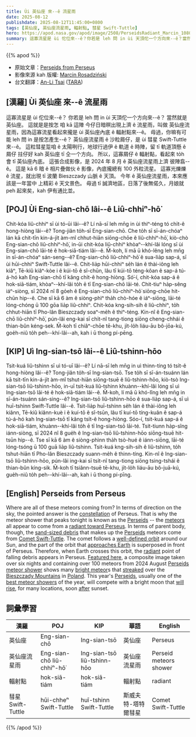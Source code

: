 ```yaml
---
title: Ùi 英仙座 來--ê 流星雨
date: 2025-08-12
publishdate: 2025-08-12T11:45:00+0800
tags: [英仙座, 英仙座流星雨, 輻射點, 彗星 Swift-Tuttle]
hero: https://apod.nasa.gov/apod/image/2508/PerseidsRadiant_Marcin_1080_annotated.jpg
summary: 這寡流星是 ùi 佗位來--ê？你若是 leh 問 in ùi 天頂佗一个方向來--ê？當然就是 英仙座。
---
```


{{% apod %}}

- 原始文章：[Perseids from Perseus](https://apod.nasa.gov/apod/ap250812.html)
- 影像來源 kah 版權: [Marcin Rosadziński][Marcin_Rosadziński]
- 台文翻譯：[An-Li Tsai][An-Li Tsai] ([TARA][TARA])


## [漢羅] Ùi 英仙座 來--ê 流星雨
這寡流星是 ùi 佗位來--ê？
你若是 leh 問 in ùi 天頂佗一个方向來--ê？
當然就是 英仙座。
這就是是按怎 咱 kā 這陣 今仔日暗暝出現上濟 ê 流星雨，叫做 英仙座流星雨，因為這寡流星看起來攏是 ùi 英仙座內底 ê 輻射點來--ê。
毋過，你嘛有可能 leh 問 in 是按怎產生--ê？
英仙座流星雨 ê 沙粒屑仔，是 ùi 彗星 Swift-Tuttle 來--ê。
這粒彗星踅咱 ê 太陽咧行，地球行過伊 ê 軌道 ê 時陣，留 tī 軌道頂懸 ê 屑仔 拄仔好 kah 英仙座 tī 仝一个方向。
所以，這寡屑仔 ê 輻射點，看起來 to̍h 會 tī 英仙座內底。
這張合成影像，是 2024 年 8 月 ê 英仙座流星雨上濟 彼陣翕--ê。
這是 kā 6 暗 ê 相片疊做伙 ê 影像，內底攏總有 100 外粒流星。
這寡光爍爍 ê 流星，就出現 tī 波蘭 Bieszczady 山脈 ê 天頂。
今年 ê 英仙座流星雨，本來應該是一年當中 上精彩 ê 天文景色。
毋過 tī 誠濟地區，日落了後無偌久，月娘就 peh 起來矣，kah 伊有通比並。

<!--
## [中文] 英仙座流星雨

這些流星都來自哪裡？
就天空方向而言，最直接的答案是英仙座。
這就是為什麼今晚達到頂峰的流星雨被稱為英仙座流星雨——所有的流星似乎都來自一個朝向英仙座的輻射點。
然而，就母體而言，構成英仙座流星雨的沙粒大小的碎片來自斯威夫特-塔特爾彗星。
這顆彗星沿著明確的軌道繞著太陽運行，其軌道靠近地球的部分與英仙座前方重疊。
因此，當地球穿過這條軌道時，墜落碎片的輻射點就會出現在英仙座。
這裡展示的是一張合成影像，拍攝於2024年8月英仙座流星雨，歷時六個夜晚，包含超過100顆流星。影像顯示，許多明亮的流星劃過波蘭的比什恰迪山脈。
今年的英仙座流星雨通常是一年中最精彩的流星雨之一，在許多地方，它將與日落後不久升起的明亮月亮競爭。

-->

## [POJ] Ùi Eng-sian-chō lâi--ê Liû-chhiⁿ-hō͘

Chit-kóa liû-chhiⁿ sī ùi tó-ūi lâi--ê?
Lí nā-sī leh mn̄g in ùi thiⁿ-téng tó chi̍t-ê hong-hiòng lâi--ê? 
Tong-jiân to̍h-sī Eng-sian-chō.
Che to̍h sī sī-án-chóaⁿ lán kā chit-tīn kin-á-ji̍t àm-mî chhut-hiān siōng-chōe ê liû-chhiⁿ-hō͘, kiò-chò Eng-sian-chō liû-chhiⁿ-hō͘, in-ūi chit-kóa liû-chhiⁿ khòaⁿ--khí-lâi lóng sī ùi Eng-sian-chō lāi-té ê hok-siā-tiám lâi--ê.
M̄-koh, lí mā ū khó-lêng leh mn̄g in sī-án-chóaⁿ sán-seng--ê? 
Eng-sian-chō liû-chhiⁿ-hō͘ ê sua-lia̍p sap-á, sī ùi hūi-chhiⁿ Swift-Tuttle lâi--ê.
Chit-lia̍p hūi-chhiⁿ se̍h lán ê thài-iông leh kiâⁿ, Tē-kiû kiâⁿ-kòe i ê kúi-tō ê sî-chūn, lâu tī kúi-tō téng-kôan ê sap-á tú-á-hó kah Eng-sian-chō tī kâng chi̍t-ê hong-hiòng.
Só͘-í, chit-kóa sap-á ê hok-siā-tiám, khòaⁿ--khí-lâi to̍h ē tī Eng-sian-chō lāi-té.
Chit-tiuⁿ ha̍p-sêng iáⁿ-siòng, sī 2024 nî 8 go̍eh ê Eng-sian-chō liû-chhiⁿ-hō͘ siōng-chōe hit-chūn hip--ê.
Che sī kā 6 àm ê siòng-phìⁿ tha̍h chò-hóe ê iáⁿ-siōng, lāi-té lóng-chóng ū 100 gōa lia̍p liû-chhiⁿ.
Chit-kóa kng-sih-sih ê liû-chhiⁿ, to̍h chhut-hiān tī Pho-lân Bieszczady soaⁿ-me̍h ê thiⁿ-téng.
Kin-nî ê Eng-sian-chō liû-chhiⁿ-hō͘, pún-lâi eng-kai sī chi̍t-nî tang-tiong siōng cheng-chhái ê thian-bûn kéng-sek.
M̄-koh tī chiâⁿ-chōe tē-khu, ji̍t-lo̍h liáu-āu bô-jōa-kú, goe̍h-niû to̍h peh--khí-lâi--ah, kah i ū thong pí-pēng.

## [KIP] Uì Ing-sian-tsō lâi--ê Liû-tshinn-hōo

Tsit-kuá liû-tshinn sī uì tó-uī lâi--ê?
Lí nā-sī leh mn̄g in uì thinn-tíng tó tsi̍t-ê hong-hiòng lâi--ê? 
Tong-jiân to̍h-sī Ing-sian-tsō.
Tse to̍h sī sī-án-tsuánn lán kā tsit-tīn kin-á-ji̍t àm-mî tshut-hiān siōng-tsuē ê liû-tshinn-hōo, kiò-tsò Ing-sian-tsō liû-tshinn-hōo, in-uī tsit-kuá liû-tshinn khuànn--khí-lâi lóng sī uì Ing-sian-tsō lāi-té ê hok-siā-tiám lâi--ê.
M̄-koh, lí mā ū khó-lîng leh mn̄g in sī-án-tsuánn sán-sing--ê? 
Ing-sian-tsō liû-tshinn-hōo ê sua-lia̍p sap-á, sī uì huī-tshinn Swift-Tuttle lâi--ê.
Tsit-lia̍p huī-tshinn se̍h lán ê thài-iông leh kiânn, Tē-kiû kiânn-kuè i ê kuí-tō ê sî-tsūn, lâu tī kuí-tō tíng-kuân ê sap-á tú-á-hó kah Ing-sian-tsō tī kâng tsi̍t-ê hong-hiòng.
Sóo-í, tsit-kuá sap-á ê hok-siā-tiám, khuànn--khí-lâi to̍h ē tī Ing-sian-tsō lāi-té.
Tsit-tiunn ha̍p-sîng iánn-siòng, sī 2024 nî 8 gue̍h ê Ing-sian-tsō liû-tshinn-hōo siōng-tsuē hit-tsūn hip--ê.
Tse sī kā 6 àm ê siòng-phìnn tha̍h tsò-hué ê iánn-siōng, lāi-té lóng-tsóng ū 100 guā lia̍p liû-tshinn.
Tsit-kuá kng-sih-sih ê liû-tshinn, to̍h tshut-hiān tī Pho-lân Bieszczady suann-me̍h ê thinn-tíng.
Kin-nî ê Ing-sian-tsō liû-tshinn-hōo, pún-lâi ing-kai sī tsi̍t-nî tang-tiong siōng tsing-tshái ê thian-bûn kíng-sik.
M̄-koh tī tsiânn-tsuē tē-khu, ji̍t-lo̍h liáu-āu bô-juā-kú, gue̍h-niû to̍h peh--khí-lâi--ah, kah i ū thong pí-pīng.

## [English] Perseids from Perseus

Where are all of these meteors coming from?
In terms of direction on the sky, the pointed answer is the [constellation][constellation] of Perseus.
That is why the meteor shower that peaks tonight is known as the [Perseids][Perseids] -- the [meteors][meteors] all appear to come from a [radiant toward Perseus][radiant_toward_Perseus].
In terms of parent body, though, the [sand-sized debris][sand_sized_debris] that makes up the [Perseids][Perseids] meteors come from [Comet Swift-Tuttle][Comet_Swift_Tuttle].
The comet follows a [well-defined orbit][well_defined_orbit] around our Sun, and the part of the orbit that [approaches Earth][approaches Earth] is superposed in front of Perseus.
Therefore, when Earth crosses this orbit, the [radiant][radiant] point of falling debris appears in Perseus.
[Featured here][Featured_here], a composite image taken over six nights and containing over 100 meteors from 2024 August [Perseids meteor shower][Perseids_meteor_shower] shows many [bright meteor][bright_meteor]s that [streaked][streaked] over the [Bieszczady Mountains][Bieszczady_Mountains] in [Poland][Poland].
This year's [Perseids][Perseids], usually one of the [best meteor showers][best_meteor_showers] of the year, will compete with a bright moon that [will rise][will_rise], for many locations, soon [after][after] sunset.


## 詞彙學習
|漢羅|POJ|KIP|華語|English|
|-|-|-|-|-|
| 英仙座 | Eng-sian-chō | Ing-sian-tsō | 英仙座 | Perseus |
| 英仙座流星雨 | Eng-sian-chō liû-chhiⁿ-hō͘ | Ing-sian-tsō liû-tshinn-hōo | 英仙座流星雨 | Perseid meteors shower |
| 輻射點 | hok-siā-tiám | hok-siā-tiám | 輻射點 | radiant |
| 彗星 Swift-Tuttle | hūi-chheⁿ Swift-Tuttle | huī-tshinn Swift-Tuttle | 斯威夫特-塔特爾彗星 | Comet Swift-Tuttle |

{{% /apod %}}

[An-Li Tsai]: mailto:thianbun.taigi@gmail.com
[TARA]: https://tara.tw

[Copyright]: https://apod.nasa.gov/apod/fap/lib/about_apod.html#srapply
[License3]: https://creativecommons.org/licenses/by-nc-nd/3.0/
[License2]:https://creativecommons.org/licenses/by-nc-nd/2.0/
[NASA]:https://www.nasa.gov/

[constellation]:http://stars.astro.illinois.edu/sow/const.html
[Perseids]:https://apod.nasa.gov/apod/ap150813.html
[meteors]:https://youtu.be/CwrvN0Q9_Sg
[radiant_toward_Perseus]:https://apod.nasa.gov/apod/ap070812.html
[sand_sized_debris]:https://en.wikipedia.org/wiki/Meteoroid#Meteor
[Comet_Swift_Tuttle]:https://apod.nasa.gov/apod/ap960219.html
[well_defined_orbit]:https://apod.nasa.gov/apod/ap180808.html
[radiant]:https://en.wikipedia.org/wiki/Radiant_(meteor_shower)
[Featured_here]:https://www.instagram.com/p/DD41fPcImzU/
[Perseids_meteor_shower]:http://en.wikipedia.org/wiki/Perseids
[bright_meteor]:https://apod.nasa.gov/apod/ap081125.html
[streaked]:https://apod.nasa.gov/apod/ap090302.html
[Bieszczady_Mountains]:https://youtu.be/VVaaHclx3R8
[Poland]:https://en.wikipedia.org/wiki/Poland
[best_meteor_showers]:https://www.amsmeteors.org/meteor-showers/2017-meteor-shower-list/
[will_rise]:https://youtu.be/7Hch_mP7IqM
[after]:https://www.timeanddate.com/news/astronomy/perseid-meteor-shower-2025
[orion_s_stellar_heart]:https://apod.nasa.gov/apod/ap250813.html
[approaches Earth]: http://3.bp.blogspot.com/-vzf3tW7n2VM/T5C-PyI7DII/AAAAAAAACZY/UCr8FgmMQxE/s400/bigstock-Dog-with-globe-Our-world-is-i-25891268.JPG
[Marcin_Rosadziński]:https://www.instagram.com/krakow_astrophotography/